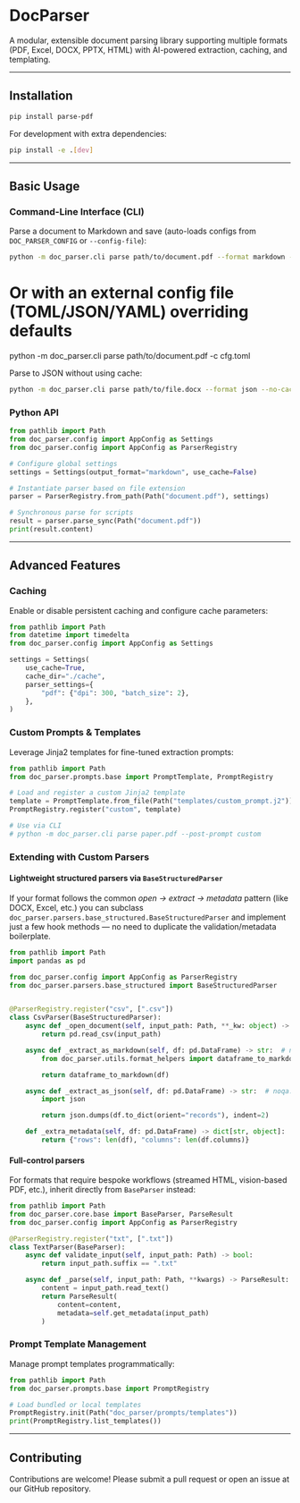 # DocParser

A modular, extensible document parsing library supporting multiple formats (PDF, Excel, DOCX, PPTX, HTML) with AI-powered extraction, caching, and templating.

---
## Installation

```bash
pip install parse-pdf
```

For development with extra dependencies:

```bash
pip install -e .[dev]
```

---
## Basic Usage

### Command-Line Interface (CLI)

Parse a document to Markdown and save (auto-loads configs from `DOC_PARSER_CONFIG` or `--config-file`):

```bash
python -m doc_parser.cli parse path/to/document.pdf --format markdown -o output.md
```

# Or with an external config file (TOML/JSON/YAML) overriding defaults
python -m doc_parser.cli parse path/to/document.pdf -c cfg.toml

Parse to JSON without using cache:

```bash
python -m doc_parser.cli parse path/to/file.docx --format json --no-cache
```

### Python API

```python
from pathlib import Path
from doc_parser.config import AppConfig as Settings
from doc_parser.config import AppConfig as ParserRegistry

# Configure global settings
settings = Settings(output_format="markdown", use_cache=False)

# Instantiate parser based on file extension
parser = ParserRegistry.from_path(Path("document.pdf"), settings)

# Synchronous parse for scripts
result = parser.parse_sync(Path("document.pdf"))
print(result.content)
```

---
## Advanced Features

### Caching

Enable or disable persistent caching and configure cache parameters:

```python
from pathlib import Path
from datetime import timedelta
from doc_parser.config import AppConfig as Settings

settings = Settings(
    use_cache=True,
    cache_dir="./cache",
    parser_settings={
        "pdf": {"dpi": 300, "batch_size": 2},
    },
)
```

### Custom Prompts & Templates

Leverage Jinja2 templates for fine-tuned extraction prompts:

```python
from pathlib import Path
from doc_parser.prompts.base import PromptTemplate, PromptRegistry

# Load and register a custom Jinja2 template
template = PromptTemplate.from_file(Path("templates/custom_prompt.j2"))
PromptRegistry.register("custom", template)

# Use via CLI
# python -m doc_parser.cli parse paper.pdf --post-prompt custom
```

### Extending with Custom Parsers

#### Lightweight structured parsers via `BaseStructuredParser`

If your format follows the common *open → extract → metadata* pattern (like
DOCX, Excel, etc.) you can subclass
`doc_parser.parsers.base_structured.BaseStructuredParser` and implement just a
few hook methods — no need to duplicate the validation/metadata boilerplate.

```python
from pathlib import Path
import pandas as pd

from doc_parser.config import AppConfig as ParserRegistry
from doc_parser.parsers.base_structured import BaseStructuredParser


@ParserRegistry.register("csv", [".csv"])
class CsvParser(BaseStructuredParser):
    async def _open_document(self, input_path: Path, **_kw: object) -> pd.DataFrame:  # noqa: D401
        return pd.read_csv(input_path)

    async def _extract_as_markdown(self, df: pd.DataFrame) -> str:  # noqa: D401
        from doc_parser.utils.format_helpers import dataframe_to_markdown

        return dataframe_to_markdown(df)

    async def _extract_as_json(self, df: pd.DataFrame) -> str:  # noqa: D401
        import json

        return json.dumps(df.to_dict(orient="records"), indent=2)

    def _extra_metadata(self, df: pd.DataFrame) -> dict[str, object]:  # noqa: D401
        return {"rows": len(df), "columns": len(df.columns)}
```

#### Full-control parsers

For formats that require bespoke workflows (streamed HTML, vision-based PDF,
etc.), inherit directly from `BaseParser` instead:

```python
from pathlib import Path
from doc_parser.core.base import BaseParser, ParseResult
from doc_parser.config import AppConfig as ParserRegistry

@ParserRegistry.register("txt", [".txt"])
class TextParser(BaseParser):
    async def validate_input(self, input_path: Path) -> bool:
        return input_path.suffix == ".txt"

    async def _parse(self, input_path: Path, **kwargs) -> ParseResult:
        content = input_path.read_text()
        return ParseResult(
            content=content,
            metadata=self.get_metadata(input_path)
        )
```

### Prompt Template Management

Manage prompt templates programmatically:

```python
from pathlib import Path
from doc_parser.prompts.base import PromptRegistry

# Load bundled or local templates
PromptRegistry.init(Path("doc_parser/prompts/templates"))
print(PromptRegistry.list_templates())
```

---
## Contributing

Contributions are welcome! Please submit a pull request or open an issue at our GitHub repository.